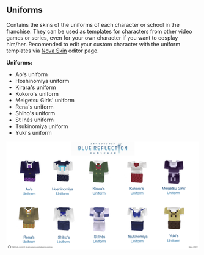 ## Uniforms
Contains the skins of the uniforms of each character or school in the franchise. They can be used as templates for characters from other video games or series, even for your own character if you want to cosplay him/her. Recomended to edit your custom character with the uniform templates via [Nova Skin](https://minecraft.novaskin.me/#) editor page.

**Uniforms:**
- Ao's uniform
- Hoshinomiya uniform
- Kirara's uniform
- Kokoro's uniform
- Meigetsu Girls' uniform
- Rena's uniform
- Shiho's uniform
- St Inés uniform
- Tsukinomiya uniform
- Yuki's uniform

![Blue Reflection Uniforms](/src/img/uniforms/BlueReflectionUniforms.png)
